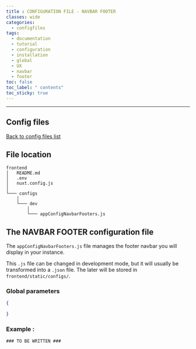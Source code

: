 ```yaml
---
title : CONFIGURATION FILE - NAVBAR FOOTER
classes: wide
categories:
  - configfiles
tags:
  - documentation
  - tutorial
  - configuration
  - installation
  - global
  - UX
  - navbar
  - footer
toc: false
toc_label: " contents"
toc_sticky: true
---
```


--------

## Config files

[Back to config files list]({{site.baseurl}}/configuration/config-configs)

## File location

```shell
frontend
│   README.md
│   .env
│   nuxt.config.js
│
└─── configs
    │
    └─── dev
        │
        └─── appConfigNavbarFooters.js

```

## The NAVBAR FOOTER configuration file

The `appConfigNavbarFooters.js` file manages the footer navbar you will display in your instance.

This `.js` file can be changed in development mode, but it will usually be transformed into a `.json` file. The later will be stored in `frontend/static/configs/`.

### Global parameters

```json
{
  
}

```

### Example : 

```shell
### TO BE WRITTEN ###
```
